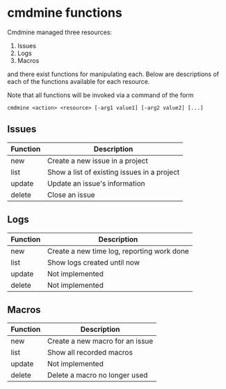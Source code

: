 # cmdmine functions

Cmdmine managed three resources:

1. Issues
2. Logs
3. Macros

and there exist functions for manipulating each. Below are descriptions
of each of the functions available for each resource.

Note that all functions will be invoked via a command of the form

    cmdmine <action> <resource> [-arg1 value1] [-arg2 value2] [...]

## Issues

Function | Description
---------|------------
new      | Create a new issue in a project
list     | Show a list of existing issues in a project
update   | Update an issue's information
delete   | Close an issue

## Logs

Function | Description
---------|------------
new      | Create a new time log, reporting work done
list     | Show logs created until now
update   | Not implemented
delete   | Not implemented

## Macros

Function | Description
---------|------------
new      | Create a new macro for an issue
list     | Show all recorded macros
update   | Not implemented
delete   | Delete a macro no longer used
